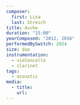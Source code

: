 ```yaml
---
composer:
  first: Lisa
  last: ​Streich
title: Asche
duration: "15:00"
yearComposed: "2012, 2016"
performedBySwitch: 2024
size: duo
instrumentation:
  - violoncello
  - clarinet
tags:
  - acoustic
media:
  - title:
    url:
---
```

